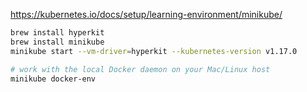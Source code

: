 https://kubernetes.io/docs/setup/learning-environment/minikube/
```bash
brew install hyperkit
brew install minikube
minikube start --vm-driver=hyperkit --kubernetes-version v1.17.0

# work with the local Docker daemon on your Mac/Linux host
minikube docker-env
```

